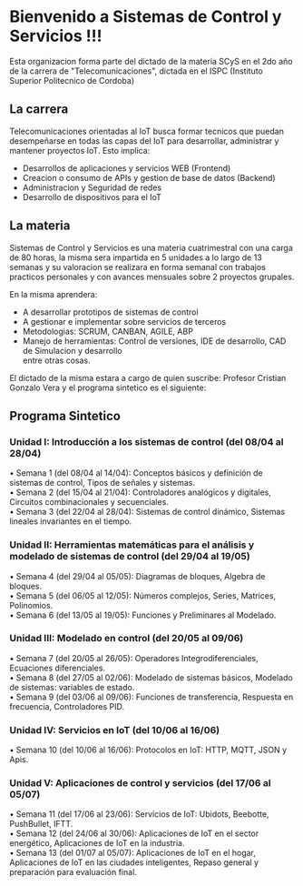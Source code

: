 # Bienvenido a Sistemas de Control y Servicios !!!  
Esta organizacion forma parte del dictado de la materia SCyS en el 2do año de la carrera de "Telecomunicaciones", dictada en el ISPC (Instituto Superior Politecnico de Cordoba)  

## La carrera  
Telecomunicaciones orientadas al IoT busca formar tecnicos que puedan desempeñarse en todas las capas del IoT para desarrollar, administrar y mantener proyectos IoT. Esto implica:  
* Desarrollos de aplicaciones y servicios WEB (Frontend)
* Creacion o consumo de APIs y gestion de base de datos (Backend)
* Administracion y Seguridad de redes
* Desarrollo de dispositivos para el IoT  
  
## La materia  
Sistemas de Control y Servicios es una materia cuatrimestral con una carga de 80 horas, la misma sera impartida en 5 unidades a lo largo de 13 semanas y su valoracion se realizara en forma semanal con trabajos practicos personales y con avances mensuales sobre 2 proyectos grupales. 

En la misma aprendera:  
* A desarrollar prototipos de sistemas de control
* A gestionar e implementar sobre servicios de terceros  
* Metodologias: SCRUM, CANBAN, AGILE, ABP  
* Manejo de herramientas: Control de versiones, IDE de desarrollo, CAD de Simulacion y desarrollo  
entre otras cosas.  
  
El dictado de la misma estara a cargo de quien suscribe: Profesor Cristian Gonzalo Vera  y el programa sintetico es el siguiente:  
## Programa Sintetico  

### Unidad I: Introducción a los sistemas de control (del 08/04 al 28/04)  
•	Semana 1 (del 08/04 al 14/04): Conceptos básicos y definición de sistemas de control, Tipos de señales y sistemas.  
•	Semana 2 (del 15/04 al 21/04): Controladores analógicos y digitales, Circuitos combinacionales y secuenciales.  
•	Semana 3 (del 22/04 al 28/04): Sistemas de control dinámico, Sistemas lineales invariantes en el tiempo.  

### Unidad II: Herramientas matemáticas para el análisis y modelado de sistemas de control (del 29/04 al 19/05)  
•	Semana 4 (del 29/04 al 05/05): Diagramas de bloques, Algebra de bloques.  
•	Semana 5 (del 06/05 al 12/05): Números complejos, Series, Matrices, Polinomios.  
•	Semana 6 (del 13/05 al 19/05): Funciones y Preliminares al Modelado.  

### Unidad III: Modelado en control (del 20/05 al 09/06)  
•	Semana 7 (del 20/05 al 26/05): Operadores Integrodiferenciales, Ecuaciones diferenciales.  
•	Semana 8 (del 27/05 al 02/06): Modelado de sistemas básicos, Modelado de sistemas: variables de estado.  
•	Semana 9 (del 03/06 al 09/06): Funciones de transferencia, Respuesta en frecuencia, Controladores PID.  

### Unidad IV: Servicios en IoT (del 10/06 al 16/06)  
•	Semana 10 (del 10/06 al 16/06): Protocolos en IoT: HTTP, MQTT, JSON y Apis.  

### Unidad V: Aplicaciones de control y servicios (del 17/06 al 05/07)  
•	Semana 11 (del 17/06 al 23/06): Servicios de IoT: Ubidots, Beebotte, PushBullet, IFTT.  
•	Semana 12 (del 24/06 al 30/06): Aplicaciones de IoT en el sector energético, Aplicaciones de IoT en la industria.  
•	Semana 13 (del 01/07 al 05/07): Aplicaciones de IoT en el hogar, Aplicaciones de IoT en las ciudades inteligentes, Repaso general y preparación para evaluación final.  


